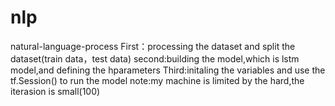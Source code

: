 # nlp
natural-language-process
First：processing the dataset and split the dataset(train data，test data)
second:building the model,which is lstm model,and defining the hparameters
Third:initaling the variables and use the tf.Session() to run the model
note:my machine is limited by the hard,the iterasion is small(100)

